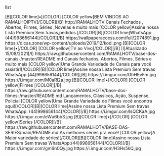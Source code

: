 
<layoutype>list</layoutype>

<channels>


<channel>
<name>[B][COLOR lime]•[/COLOR] [COLOR yellow]BEM VINDOS AO RAMALHOIPTV[/COLOR][/B]</name>
<externallink>http://RAMALHOTV</externallink>
<genre>Canais Fechados , Abertos, Filmes, Séries ,Novelas e muito mais</genre>
<info>[COLOR yellow]Assine nossa Lista Premium Sem travas,pedidos [/COLOR][B][COLOR lime]WhatsApp: (44)998656144[/COLOR][/B]</info>
<fanart>https://wallpaperaccess.com/full/2074891.jpg</fanart>
<thumbnail>https://dicas.zone/wp-content/uploads/2019/12/kodi.png</thumbnail>
</channel>



<channel>
<name>[B][COLOR lime]•[/COLOR] [COLOR yellow]TV ao Vivo[/COLOR][/B] [I]Atualizado  15/08/2021[/I]</name>
<externallink>https://raw.githubusercontent.com/RAMALHOTV/base-dos-canais-/master/README.md</externallink>
<genre>Canais fechados, Abertos, Filmes, Séries e muito mais</genre>
<info>[COLOR yellow]Uma Grande Variedade de Canais para você assistir![/COLOR][B][COLOR lime]Assine nossa Lista Premium Sem travas WhatsApp:(44)998656144[/COLOR][/B]</info>
<fanart>https://i.imgur.com/OhHEvFm.jpg</fanart>
<thumbnail>https://i.imgur.com/M0aRl2a.jpg</thumbnail>
</channel>

<channel>
<name>[B][COLOR lime]•[/COLOR] [COLOR yellow]Filmes [/COLOR][/B]</name>
<externallink>https://raw.githubusercontent.com/RAMALHOTV/base-dos-filmes-/master/README.md</externallink>
<genre>Lançamentos, Clássicos, Ação, Suspense, Policial</genre>
<info>[COLOR yellow]Uma Grande Variedade de Filmes você encontra aqui![/COLOR][B][COLOR lime]Assine nossa Lista Premium Sem travas WhatsApp: (44)998656144[/COLOR][/B]</info>
<fanart>https://i.imgur.com/lsQCKaA.jpg</fanart>
<thumbnail>https://i.imgur.com/eWu6bbS.jpg</thumbnail>
</channel>

<channel>
<name>[B][COLOR lime]•[/COLOR] [COLOR yellow]Séries [/COLOR][/B]</name>
<externallink>https://raw.githubusercontent.com/RAMALHOTV/BASE-DAS-SERIES/main/README.md</externallink>
<genre>As melhores séries pra você!</genre>
<info>[COLOR yellow]A Maior variedade de séries![/COLOR][B][COLOR lime]Assine nossa Lista Premium Sem travas WhatsApp:(44)998656144[/COLOR][/B]</info>
<fanart>https://i.imgur.com/gm6n0Qy.jpg</fanart>
<thumbnail>https://i.imgur.com/H3Hs5kQ.jpg</thumbnail>
</channel>
